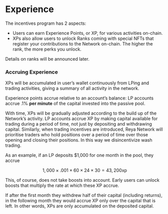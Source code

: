 # Experience

The incentives program has 2 aspects:

* Users can earn Experience Points, or XP, for various activities on-chain.
* XPs also allow users to unlock Ranks coming with special NFTs that register your contributions to the Network on-chain. The higher the rank, the more perks you unlock.

Details on ranks will be announced later.

### Accruing Experience

XPs will be accumulated in user’s wallet continuously from LPing and trading activities, giving a summary of all activity in the network.

Experience points accrue relative to an account’s balance: LP accounts accrue .1% **per minute** of the capital invested into the passive pool.

With time, XPs will be gradually adjusted according to the build up of the Network’s activity. LP accounts accrue XP by making capital available for trading during a period of time, not just by depositing and withdrawing capital. Similarly, when trading incentives are introduced, Reya Network will prioritise traders who hold positions over a period of time over those opening and closing their positions. In this way we disincentivize wash trading.&#x20;

As an example, if an LP deposits $1,000 for one month in the pool, they accrue

$$
1,000\times .001\times 60\times 24\times 30 = 43,200\mathrm{xp}
$$



This, of course, does not take boosts into account. Early users can unlock boosts that multiply the rate at which these XP accrue.

If after the first month they withdrew half of their capital (including returns), in the following month they would accrue XP only over the capital that is left. In other words, XPs are only accumulated on the deposited capital.


